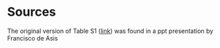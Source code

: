 # Sources

The original version of Table S1 ([link](TableS1_v1.png))  was found in a ppt presentation by Francisco de Asis
